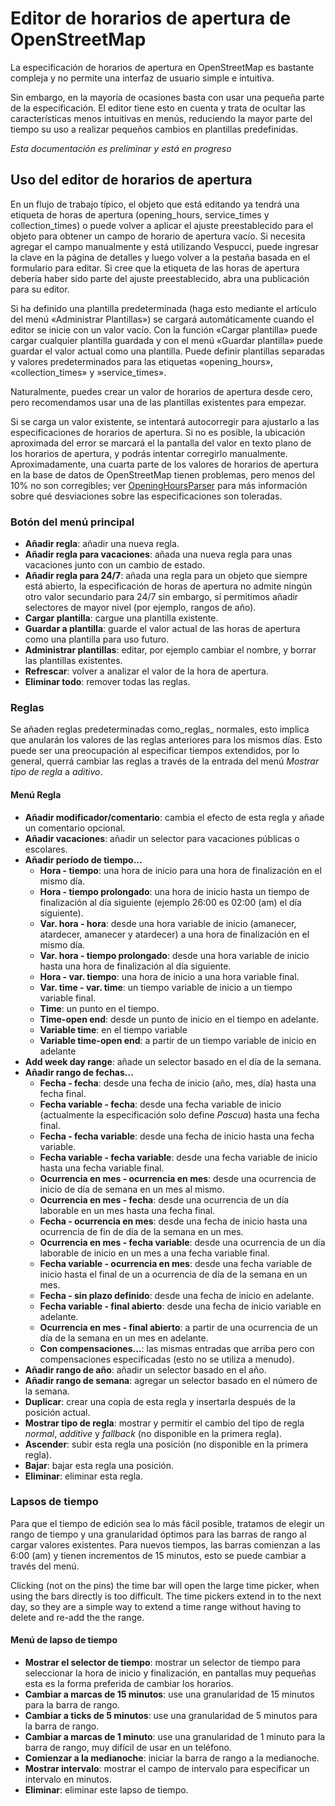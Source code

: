 # Editor de horarios de apertura de OpenStreetMap

La especificación de horarios de apertura en OpenStreetMap es bastante compleja y no permite una interfaz de usuario simple e intuitiva.

Sin embargo, en la mayoría de ocasiones basta con usar una pequeña parte de la especificación. El editor tiene esto en cuenta y trata de ocultar las características menos intuitivas en menús, reduciendo la mayor parte del tiempo su uso a realizar pequeños cambios en plantillas predefinidas.

_Esta documentación es preliminar y está en progreso_

## Uso del editor de horarios de apertura

En un flujo de trabajo típico, el objeto que está editando ya tendrá una etiqueta de horas de apertura (opening_hours, service_times y collection_times) o puede volver a aplicar el ajuste preestablecido para el objeto para obtener un campo de horario de apertura vacío. Si necesita agregar el campo manualmente y está utilizando Vespucci, puede ingresar la clave en la página de detalles y luego volver a la pestaña basada en el formulario para editar. Si cree que la etiqueta de las horas de apertura debería haber sido parte del ajuste preestablecido, abra una publicación para su editor.

Si ha definido una plantilla predeterminada (haga esto mediante el artículo del menú «Administrar Plantillas») se cargará automáticamente cuando el editor se inicie con un valor vacío. Con la función «Cargar plantilla» puede cargar cualquier plantilla guardada y con el menú «Guardar plantilla» puede guardar el valor actual como una plantilla. Puede definir plantillas separadas y valores predeterminados para las etiquetas «opening_hours», «collection_times» y »service_times». 

Naturalmente, puedes crear un valor de horarios de apertura desde cero, pero recomendamos usar una de las plantillas existentes para empezar.

Si se carga un valor existente, se intentará autocorregir para ajustarlo a las especificaciones de horarios de apertura. Si no es posible, la ubicación aproximada del error se marcará el la pantalla del valor en texto plano de los horarios de apertura, y podrás intentar corregirlo manualmente. Aproximadamente, una cuarta parte de los valores de horarios de apertura en la base de datos de OpenStreetMap tienen problemas, pero menos del 10% no son corregibles; ver [OpeningHoursParser](https://github.com/simonpoole/OpeningHoursParser) para más información sobre qué desviaciones sobre las especificaciones son toleradas.

### Botón del menú principal

* __Añadir regla__: añadir una nueva regla.
* __Añadir regla para vacaciones__: añada una nueva regla para unas vacaciones junto con un cambio de estado.
* __Añadir regla para 24/7__: añada una regla para un objeto que siempre está abierto, la especificación de horas de apertura no admite ningún otro valor secundario para 24/7 sin embargo, sí permitimos añadir selectores de mayor nivel (por ejemplo, rangos de año).
* __Cargar plantilla__: cargue una plantilla existente.
* __Guardar a plantilla__: guarde el valor actual de las horas de apertura como una plantilla para uso futuro.
* __Administrar plantillas__: editar, por ejemplo cambiar el nombre, y borrar las plantillas existentes.
* __Refrescar__: volver a analizar el valor de la hora de apertura.
* __Eliminar todo__: remover todas las reglas.

### Reglas

Se añaden reglas predeterminadas como_reglas_ normales, esto implica que anularán los valores de las reglas anteriores para los mismos días. Esto puede ser una preocupación al especificar tiempos extendidos, por lo general, querrá cambiar las reglas a través de la entrada del menú _Mostrar tipo de regla_ a _aditivo_.

#### Menú Regla

* __Añadir modificador/comentario__: cambia el efecto de esta regla y añade un comentario opcional.
* __Añadir vacaciones__: añadir un selector para vacaciones públicas o escolares.
* __Añadir período de tiempo...__
    * __Hora - tiempo__: una hora de inicio para una hora de finalización en el mismo día.
    * __Hora - tiempo prolongado__: una hora de inicio hasta un tiempo de finalización al día siguiente (ejemplo 26:00 es 02:00 (am) el día siguiente).
    * __Var. hora - hora__: desde una hora variable de inicio (amanecer, atardecer, amanecer y atardecer) a una hora de finalización en el mismo día.
    * __Var. hora - tiempo prolongado__: desde una hora variable de inicio hasta una hora de finalización al día siguiente.
    * __Hora - var. tiempo__: una hora de inicio a una hora variable final.
    * __Var. time - var. time__: un tiempo variable de inicio a un tiempo variable final.
    * __Time__: un punto en el tiempo.
    * __Time-open end__: desde un punto de inicio en el tiempo en adelante.
    * __Variable time__: en el tiempo variable
    * __Variable time-open end__: a partir de un tiempo variable de inicio en adelante
* __Add week day range__: añade un selector basado en el día de la semana.
* __Añadir rango de fechas...__
    * __Fecha - fecha__: desde una fecha de inicio (año, mes, día) hasta una fecha final.
    * __Fecha variable - fecha__: desde una fecha variable de inicio (actualmente la especificación solo define _Pascua_) hasta una fecha final.
    * __Fecha - fecha variable__: desde una fecha de inicio hasta una fecha variable.
    * __Fecha variable - fecha variable__: desde una fecha variable de inicio hasta una fecha variable final.
    * __Ocurrencia en mes - ocurrencia en mes__: desde una ocurrencia de inicio de día de semana en un mes al mismo.
    * __Ocurrencia en mes - fecha__: desde una ocurrencia de un día laborable en un mes hasta una fecha final.
    * __Fecha - ocurrencia en mes__: desde una fecha de inicio hasta una ocurrencia de fin de día de la semana en un mes.
    * __Ocurrencia en mes - fecha variable__: desde una ocurrencia de un día laborable de inicio en un mes a una fecha variable final.
    * __Fecha variable - ocurrencia en mes__: desde una fecha variable de inicio hasta el final de un a ocurrencia de día de la semana en un mes.
    * __Fecha - sin plazo definido__: desde una fecha de inicio en adelante.
    * __Fecha variable - final abierto__: desde una fecha de inicio variable en adelante.
    * __Ocurrencia en mes - final abierto__: a partir de una ocurrencia de un día de la semana en un mes en adelante.
    * __Con compensaciones...__: las mismas entradas que arriba pero con compensaciones especificadas (esto no se utiliza a menudo).
* __Añadir rango de año__: añadir un selector basado en el año.
* __Añadir rango de semana__: agregar un selector basado en el número de la semana.
* __Duplicar__: crear una copia de esta regla y insertarla después de la posición actual.
* __Mostrar tipo de regla__: mostrar y permitir el cambio del tipo de regla _normal_, _additive_ y _fallback_ (no disponible en la primera regla).
* __Ascender__: subir esta regla una posición (no disponible en la primera regla).
* __Bajar__: bajar esta regla una posición.
* __Eliminar__: eliminar esta regla.

### Lapsos de tiempo

Para que el tiempo de edición sea lo más fácil posible, tratamos de elegir un rango de tiempo y una granularidad óptimos para las barras de rango al cargar valores existentes. Para nuevos tiempos, las barras comienzan a las 6:00 (am) y tienen incrementos de 15 minutos, esto se puede cambiar a través del menú.

Clicking (not on the pins) the time bar will open the large time picker, when using the bars directly is too difficult. The time pickers extend in to the next day, so they are a simple way to extend a time range without having to delete and re-add the the range.

#### Menú de lapso de tiempo

* __Mostrar el selector de tiempo__: mostrar un selector de tiempo para seleccionar la hora de inicio y finalización, en pantallas muy pequeñas esta es la forma preferida de cambiar los horarios.
* __Cambiar a marcas de 15 minutos__: use una granularidad de 15 minutos para la barra de rango.
* __Cambiar a ticks de 5 minutos__: use una granularidad de 5 minutos para la barra de rango.
* __Cambiar a marcas de 1 minuto__: use una granularidad de 1 minuto para la barra de rango, muy difícil de usar en un teléfono.
* __Comienzar a la medianoche__: iniciar la barra de rango a la medianoche.
* __Mostrar intervalo__: mostrar el campo de intervalo para especificar un intervalo en minutos.
* __Eliminar__: eliminar este lapso de tiempo.

